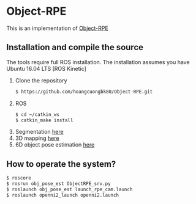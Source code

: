 # Object-RPE
This is an implementation of [Object-RPE](https://sites.google.com/view/object-rpe)

## Installation and compile the source
The tools require full ROS installation. The installation assumes you have Ubuntu 16.04 LTS [ROS Kinetic]
1. Clone the repository
   ```bash
   $ https://github.com/hoangcuongbk80/Object-RPE.git
   ```
2. ROS
   ```bash
   $ cd ~/catkin_ws
   $ catkin_make install
   ```
3. Segmentation [here](https://github.com/hoangcuongbk80/Object-RPE/tree/master/Mask_RCNN)
4. 3D mapping [here](https://github.com/hoangcuongbk80/Object-RPE/tree/master/obj_pose_est/mapping)
5. 6D object pose estimation [here](https://github.com/hoangcuongbk80/Object-RPE/master/iliad/DenseFusion)

## How to operate the system?

   ```bash
   $ roscore
   $ rosrun obj_pose_est ObjectRPE_srv.py
   $ roslaunch obj_pose_est launch_rpe_cam.launch
   $ roslaunch openni2_launch openni2.launch
   ```